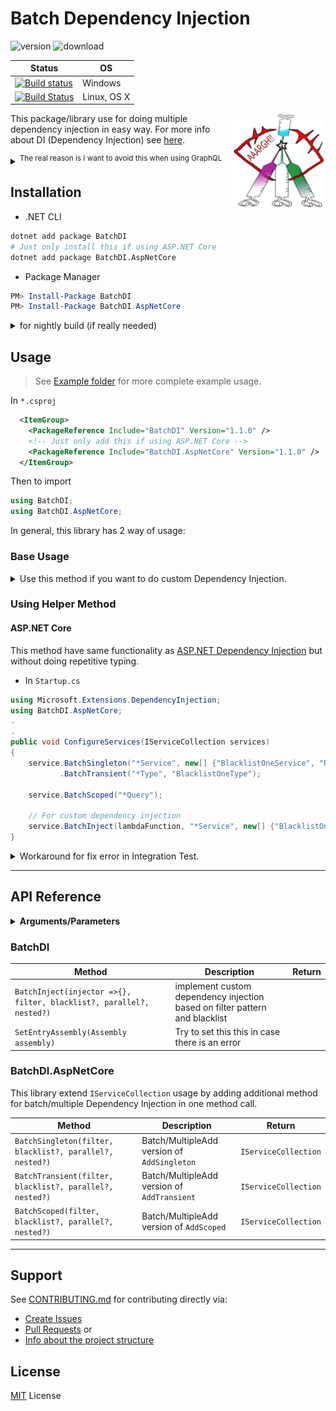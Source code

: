 # Batch Dependency Injection

![version](https://img.shields.io/nuget/v/BatchDI.svg)
![download](https://img.shields.io/nuget/dt/BatchDI.svg)

| Status                                                                                                                                                                            | OS          |
| --------------------------------------------------------------------------------------------------------------------------------------------------------------------------------- | ----------- |
| [![Build status](https://ci.appveyor.com/api/projects/status/g5qlityh97xukmv2/branch/master?svg=true)](https://ci.appveyor.com/project/DrSensor/batchdi-aspnetcore/branch/master) | Windows     |
| [![Build Status](https://travis-ci.org/DrSensor/BatchDI.svg?branch=master)](https://travis-ci.org/DrSensor/BatchDI.AspNetCore)                                                    | Linux, OS X |

<img align="right" src="./icon.svg" width="150" height="150" />

This package/library use for doing multiple dependency injection in easy way. For more info about DI (Dependency Injection) see [here](https://docs.microsoft.com/en-us/aspnet/core/fundamentals/dependency-injection).

<details>
<summary><sup>The real reason is I want to avoid this when using GraphQL</sup></summary>

> copas from [this repo](https://github.com/glennblock/orders-graphql/blob/master/Server/Startup.cs#L23)

```csharp
    public void ConfigureServices(IServiceCollection services)
    {
        services.AddSingleton<IOrderService, OrderService>();
        services.AddSingleton<OrdersSchema>();
        services.AddSingleton<OrdersQuery>();
        services.AddSingleton<OrderType>();
        services.AddSingleton<OrderCreateInputType>();
        services.AddSingleton<ICustomerService, CustomerService>();
        services.AddSingleton<CustomerType>();
        services.AddSingleton<OrderStatusesEnum>();
        services.AddSingleton<OrdersMutation>();
        services.AddSingleton<OrderSubscription>();
        services.AddSingleton<OrderEventType>();
        services.AddSingleton<IOrderEventService, OrderEventService>();
        services.AddSingleton<IEventAggregator, SimpleEventAggregator>();
        services.AddSingleton<IDependencyResolver>(c =>
            new FuncDependencyResolver(type => c.GetRequiredService(type))); services.AddGraphQLHttp();
        services.AddGraphQLWebSocket<OrdersSchema>();
        services.AddMvc();
    }
```

So then I can write it like this

```c#
    public void ConfigureServices(IServiceCollection services)
    {
        services.AddSingleton<IOrderService, OrderService>();
        services.BatchSingleton(new[] {
            "I*Service",
            "Order*",
            "Customer*"
        });

        services.AddSingleton<IEventAggregator, SimpleEventAggregator>();
        services.AddSingleton<IDependencyResolver>(c =>
            new FuncDependencyResolver(type => c.GetRequiredService(type))); services.AddGraphQLHttp();
        services.AddGraphQLWebSocket<OrdersSchema>();
        services.AddMvc();
    }
```

</details>

## Installation

*   .NET CLI

```bash
dotnet add package BatchDI
# Just only install this if using ASP.NET Core
dotnet add package BatchDI.AspNetCore
```

*   Package Manager

```powershell
PM> Install-Package BatchDI
PM> Install-Package BatchDI.AspNetCore
```

<details>
<summary>for nightly build (if really needed)</summary>

In `nuget.config` before installing

```xml
<configuration>
  <packageSources>
    <add key="BatchDI Package" value="https://ci.appveyor.com/nuget/batch-di" />
  </packageSources>
</configuration>
```

</details>

## Usage

> See [Example folder](./Example) for more complete example usage.

In `*.csproj`

```xml
  <ItemGroup>
    <PackageReference Include="BatchDI" Version="1.1.0" />
    <!-- Just only add this if using ASP.NET Core -->
    <PackageReference Include="BatchDI.AspNetCore" Version="1.1.0" />
  </ItemGroup>
```

Then to import

```csharp
using BatchDI;
using BatchDI.AspNetCore;
```

In general, this library has 2 way of usage:

### Base Usage

<details>
<summary>Use this method if you want to do custom Dependency Injection.</summary>

```c#
using BatchDI;
.
.
BatchDI.BatchInject(
    filter: "*Service",
    injector: _implementation =>
    {
        if (_implementation.Name.Contains("My"))
        {
            service.AddSingleton(_class, new MyBaseService(Configuration["MyConfig"])));
        }
    }
);

// or

BatchDI.BatchInject(
    filter: "I*Service",
    injector: (_interface, _class) => service.AddSingleton(_interface, _class),
);
```

</details>

### Using Helper Method

#### ASP․NET Core

This method have same functionality as [ASP.NET Dependency Injection](https://docs.microsoft.com/en-us/aspnet/core/fundamentals/dependency-injection) but without doing repetitive typing.

*   In `Startup.cs`

```c#
using Microsoft.Extensions.DependencyInjection;
using BatchDI.AspNetCore;
.
.
public void ConfigureServices(IServiceCollection services)
{
    service.BatchSingleton("*Service", new[] {"BlacklistOneService", "BlacklistTwoService"})
           .BatchTransient("*Type", "BlacklistOneType");

    service.BatchScoped("*Query");

    // For custom dependency injection
    service.BatchInject(lambdaFunction, "*Service", new[] {"BlacklistOneService", "BlacklistTwoService"});
}
```

<details>
<summary>Workaround for fix error in Integration Test.</summary>

Use `SetBatchDIEntryPoint` to set the EntryAssembly

```c#
_server = new TestServer(new WebHostBuilder().SetBatchDIEntryPoint<Startup>().UseStartup<Startup>());
```

</details>

---

## API Reference

<details>
<summary><b>Arguments/Parameters</b></summary>

| Parameter                       | Description                                                              | Type                                     | Default value |
| ------------------------------- | ------------------------------------------------------------------------ | ---------------------------------------- | ------------- |
| `injector` (lambda)             | implement callback for custom DI                                         | `Action<Type>`, <br>`Action<Type, Type>` |
| `filter`                        | list or glob pattern for specify which class name to inject              | `string`, <br>`string[]`                 |
| `blacklist` (optional)          | list or glob pattern for specify which class name **not** to be injected | `string`, <br>`string[]`                 |
| `parallel` (optional)           | if the startup time become slower, try to set this `true`                | `bool`                                   | `false`       |
| `nested` (optional) | choose if also to inject nested class                                    | `bool`                                   | `true`        |

</details>

### BatchDI

| Method                                                                           | Description                                                                 | Return |
| -------------------------------------------------------------------------------- | --------------------------------------------------------------------------- | ------ |
| `BatchInject(injector =>{}, filter, blacklist?, parallel?, nested?)` | implement custom dependency injection based on filter pattern and blacklist |
| `SetEntryAssembly(Assembly assembly)`                                            | Try to set this this in case there is an error                              |

### BatchDI.AspNetCore

This library extend `IServiceCollection` usage by adding additional method for batch/multiple Dependency Injection in one method call.

| Method                                                               | Description                                 | Return               |
| -------------------------------------------------------------------- | ------------------------------------------- | -------------------- |
| `BatchSingleton(filter, blacklist?, parallel?, nested?)` | Batch/MultipleAdd version of `AddSingleton` | `IServiceCollection` |
| `BatchTransient(filter, blacklist?, parallel?, nested?)` | Batch/MultipleAdd version of `AddTransient` | `IServiceCollection` |
| `BatchScoped(filter, blacklist?, parallel?, nested?)`    | Batch/MultipleAdd version of `AddScoped`    | `IServiceCollection` |

---

## Support

See [CONTRIBUTING.md](./CONTRIBUTING.md) for contributing directly via:

*   [Create Issues](./CONTRIBUTING.md/#create-issues)
*   [Pull Requests](./CONTRIBUTING.md/#pull-requests) or
*   [Info about the project structure](./CONTRIBUTING.md/#project-structure)

## License

[MIT](./LICENSE) License

